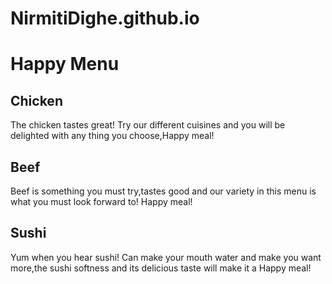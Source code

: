 # NirmitiDighe.github.io
 <!doctype html>

<!doctype html>

<html>
<head>
    <meta charset="utf-8">
    <title>Module 2 Coding Assignment</title>
    <link type="text/css" rel="stylesheet" href="style.css">
</head>

<body>
    <h1>Happy Menu</h1>
    <div class="row" id="the-menu">
        <div class="box" id="box1">
            <h2 id="chick">Chicken</h2>
            <p id="chicken">The chicken tastes great!
            Try our different cuisines and you will be delighted with any thing you choose,Happy meal!</p>
        </div>
        <div class="box" id="box2">
            <h2 id="bee">Beef</h2>
            <p id="beef">Beef is something you must try,tastes good and our variety in this menu is what you must look forward to! Happy meal!</p>
        </div>
        <div class="box" id="box3">
            <h2 id="sus">Sushi</h2>
            <p id="Sushi">Yum when you hear sushi! 
            Can make your mouth water and make you want more,the sushi softness and its delicious taste will make it a Happy meal!</p>
        </div>
    </div>
</body>
</html>
